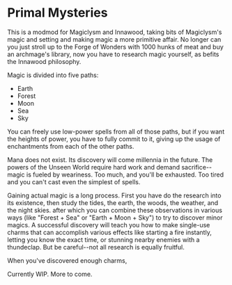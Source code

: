 # Primal Mysteries

This is a modmod for Magiclysm and Innawood, taking bits of Magiclysm's magic and setting and making magic a more primitive affair. No longer can you just stroll up to the Forge of Wonders with 1000 hunks of meat and buy an archmage's library, now you have to research magic yourself, as befits the Innawood philosophy.

Magic is divided into five paths: 
- Earth
- Forest
- Moon
- Sea
- Sky

You can freely use low-power spells from all of those paths, but if you want the heights of power, you have to fully commit to it, giving up the usage of enchantments from each of the other paths. 

Mana does not exist. Its discovery will come millennia in the future. The powers of the Unseen World require hard work and demand sacrifice--magic is fueled by weariness. Too much, and you'll be exhausted. Too tired and you can't cast even the simplest of spells. 

Gaining actual magic is a long process. First you have do the research into its existence, then study the tides, the earth, the woods, the weather, and the night skies. after which you can combine these observations in various ways (like "Forest + Sea" or "Earth + Moon + Sky") to try to discover minor magics. A successful discovery will teach you how to make single-use charms that can accomplish various effects like starting a fire instantly, letting you know the exact time, or stunning nearby enemies with a thundeclap. But be careful--not all research is equally fruitful. 

When you've discovered enough charms, 

Currently WIP.  More to come.
